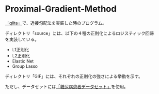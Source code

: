 # Proximal-Gradient-Method

[「qiita」]()で、近接勾配法を実装した時のプログラム。

ディレクトリ「source」には、以下の４種の正則化によるロジスティック回帰を実装している。

- L1正則化
- L2正則化
- Elastic Net
- Group Lasso

ディレクトリ「GIF」には、それぞれの正則化の強さによる挙動を示す。

ただし、データセットには[「糖尿病患者データセット」](https://gist.githubusercontent.com/ktisha/c21e73a1bd1700294ef790c56c8aec1f/raw/819b69b5736821ccee93d05b51de0510bea00294/pima-indians-diabetes.csv)を使用。
